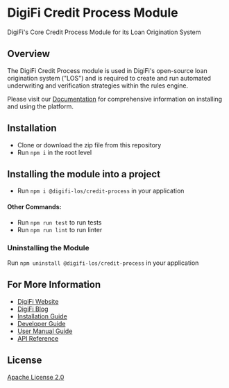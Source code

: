   # DigiFi Credit Process Module
  DigiFi's Core Credit Process Module for its Loan Origination System

  ## Overview
  The DigiFi Credit Process module is used in DigiFi's open-source loan origination system ("LOS")
  and is required to create and run automated underwriting and verification strategies within
  the rules engine.

  Please visit our [Documentation](https://docs.digifi.io/) for comprehensive information
  on installing and using the platform.

  ## Installation
  * Clone or download the zip file from this repository
  * Run `npm i` in the root level

  ## Installing the module into a project
  * Run `npm i @digifi-los/credit-process` in your application

  #### Other Commands:
  * Run `npm run test` to run tests
  * Run `npm run lint` to run linter

  ### Uninstalling the Module

  Run `npm uninstall @digifi-los/credit-process` in your application

  ## For More Information

  * [DigiFi Website](https://www.digifi.io)
  * [DigiFi Blog](https://digifi.io/blog/)
  * [Installation Guide](https://docs.digifi.io/v3.0/docs/system-requirements)
  * [Developer Guide](https://docs.digifi.io/v3.0/docs/decision-engine)
  * [User Manual Guide](https://docs.digifi.io/v3.0/docs/overview-of-my-account)
  * [API Reference](https://docs.digifi.io/v3.0/reference)

  ## License

  [Apache License 2.0](LICENSE)
